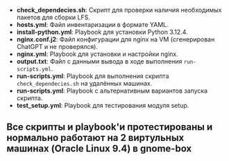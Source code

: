 - **check_dependecies.sh**: Скрипт для проверки наличия необходимых пакетов для сборки LFS.
- **hosts.yml**: Файл инвентаризации в формате YAML.
- **install-python.yml**: Playbook для установки Python 3.12.4.
- **nginx.conf.j2**: Файл конфигурации для nginx на VM (сгенерирован ChatGPT и не проверялся).
- **nginx.yml**: Playbook для установки и настройки nginx.
- **output.txt**: Файл с данными вывода в ходе выполнения `run-scripts.yml`.
- **run-scripts.yml**: Playbook для выполнения скрипта `check_dependecies.sh` на удалённых машинах.
- **run-scripts.yml**: Playbook с альтернативным вариантов запуска скрипта.
- **test_setup.yml**: Playbook для тестирования модуля setup.

## Все скрипты и playbook'и протестированы и нормально работают на 2 виртульных машинах (Oracle Linux 9.4) в gnome-box
